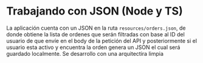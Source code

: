 # Trabajando con JSON (Node y TS)

La aplicación cuenta con un JSON en la ruta `resources/orders.json`, de donde obtiene la lista de ordenes que serán filtradas con base al ID del usuario de que envíe en el body de la petición del API y posteriormente si el usuario esta activo y encuentra la orden genera un JSON el cual será guardado localmente.
Se desarrollo con una arquitectira limpia
